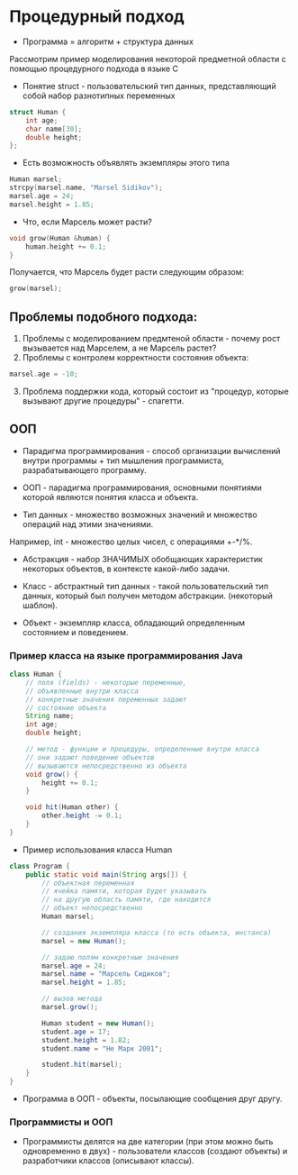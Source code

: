 # Процедурный подход

* Программа = алгоритм + структура данных

Рассмотрим пример моделирования некоторой предметной области с помощью процедурного подхода в языке С

* Понятие struct - пользовательский тип данных, представляющий собой набор разнотипных переменных

```C
struct Human {
	int age;
	char name[30];
	double height;
};
```

* Есть возможность объявлять экземпляры этого типа

```C
Human marsel;
strcpy(marsel.name, "Marsel Sidikov");
marsel.age = 24;
marsel.height = 1.85;
```

* Что, если Марсель может расти?

```C
void grow(Human &human) {
	human.height += 0.1;
}
```

Получается, что Марсель будет расти следующим образом:

```C
grow(marsel);
```

## Проблемы подобного подхода:

1) Проблемы с моделированием предмтеной области - почему рост вызывается над Марселем, а не Марсель растет?
2) Проблемы с контролем корректности состояния объекта:

```C
marsel.age = -10;
```
3) Проблема поддержки кода, который состоит из "процедур, которые вызывают другие процедуры" - спагетти.

## ООП

* Парадигма программирования - способ организации вычислений внутри программы + тип мышления программиста, разрабатывающего программу.

* ООП - парадигма программирования, основными понятиями которой являются понятия класса и объекта.

* Тип данных - множество возможных значений и множество операций над этими значениями. 

Например, int - множество целых чисел, с операциями +-*/%.

* Абстракция - набор ЗНАЧИМЫХ обобщающих характеристик некоторых объектов, в контексте какой-либо задачи.

* Класс - абстрактный тип данных - такой пользовательский тип данных, который был получен методом абстракции. (некоторый шаблон).

* Объект - экземпляр класса, обладающий определенным состоянием и поведением.

### Пример класса на языке программирования Java

```JAVA
class Human {
	// поля (fields) - некоторые переменные, 
	// объявленные внутри класса
	// конкретные значения переменных задают
	// состояние объекта
	String name;
	int age;
	double height;

	// метод - функции и процедуры, определенные внутри класса
	// они задают поведение объектов
	// вызываются непосредственно из объекта
	void grow() {
		height += 0.1; 
	}

	void hit(Human other) {
		other.height -= 0.1;
	}
}
```

* Пример использования класса Human

```JAVA
class Program {
	public static void main(String args[]) {
		// объектная переменная
		// ячейка памяти, которая будет указывать
		// на другую область памяти, где находится
		// объект непосредственно
		Human marsel;

		// создания экземпляра класса (то есть объекта, инстанса)
		marsel = new Human();

		// задаю полям конкретные значения
		marsel.age = 24;
		marsel.name = "Марсель Сидиков";
		marsel.height = 1.85;

		// вызов метода
		marsel.grow();

		Human student = new Human();
		student.age = 17;
		student.height = 1.82;
		student.name = "Не Марк 2001";

		student.hit(marsel);
	}
}
```

* Программа в ООП - объекты, посылающие сообщения друг другу.

### Программисты и ООП

* Программисты делятся на две категории (при этом можно быть одновременно в двух) - пользователи классов (создают объекты) и разработчики классов (описывают классы).
